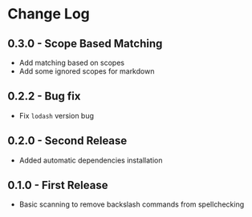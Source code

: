 # Change Log

## 0.3.0 - Scope Based Matching

*   Add matching based on scopes
*   Add some ignored scopes for markdown

## 0.2.2 - Bug fix

*   Fix `lodash` version bug

## 0.2.0 - Second Release

*   Added automatic dependencies installation

## 0.1.0 - First Release

*   Basic scanning to remove backslash commands from spellchecking
